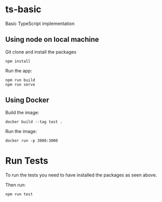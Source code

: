 # ts-basic
Basic TypeScript implementation

## Using node on local machine

Git clone and install the packages

```
npm install
```

Run the app:

```
npm run build
npm run serve
```

## Using Docker

Build the image: 

```
docker build --tag test . 
```

Run the image:

```
docker run -p 3000:3000
```

# Run Tests

To run the tests you need to have installed the packages as seen above.

Then run:

```
npm run test
```